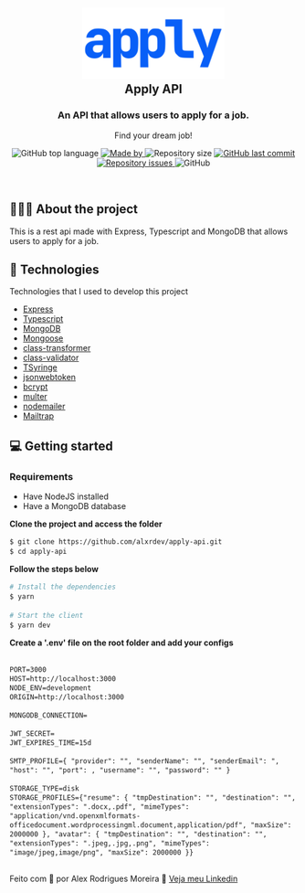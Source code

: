 <h2 align="center">
	<img alt="CRWN Clothing" src="https://raw.githubusercontent.com/alxrdev/apply/master/src/assets/img/logo.svg" width="250px"> <br />
	Apply API
</h2>

<h3 align="center">
  An API that allows users to apply for a job.
</h3>

<p align="center">Find your dream job!</p>

<p align="center">
  <img alt="GitHub top language" src="https://img.shields.io/github/languages/top/alxrdev/apply-api?color=%23085ff7">

  <a href="https://www.linkedin.com/in/alxrdev/" target="_blank" rel="noopener noreferrer">
    <img alt="Made by" src="https://img.shields.io/badge/made%20by-alex%20rodrigues%20moreira-%23085ff7">
  </a>

  <img alt="Repository size" src="https://img.shields.io/github/repo-size/alxrdev/apply-api?color=%23085ff7">

  <a href="https://github.com/alxrdev/hcco/commits/master">
    <img alt="GitHub last commit" src="https://img.shields.io/github/last-commit/alxrdev/apply-api?color=%23085ff7">
  </a>

  <a href="https://github.com/alxrdev/hcco/issues">
    <img alt="Repository issues" src="https://img.shields.io/github/issues/alxrdev/apply-api?color=%23085ff7">
  </a>

  <img alt="GitHub" src="https://img.shields.io/github/license/alxrdev/apply-api?color=%23085ff7">
</p>
</br>

## 💇🏻‍♂️ About the project

This is a rest api made with Express, Typescript and MongoDB that allows users to apply for a job.

## 🚀 Technologies

Technologies that I used to develop this project

- [Express](https://expressjs.com/)
- [Typescript](https://www.typescriptlang.org/)
- [MongoDB](https://www.mongodb.com/)
- [Mongoose](https://mongoosejs.com/)
- [class-transformer](https://github.com/typestack/class-transformer)
- [class-validator](https://github.com/typestack/class-validator)
- [TSyringe](https://github.com/microsoft/tsyringe)
- [jsonwebtoken](https://www.npmjs.com/package/jsonwebtoken)
- [bcrypt](https://www.npmjs.com/package/bcrypt)
- [multer](https://www.npmjs.com/package/multer)
- [nodemailer](https://www.npmjs.com/package/nodemailer)
- [Mailtrap](https://mailtrap.io/)

## 💻 Getting started

### Requirements

- Have NodeJS installed
- Have a MongoDB database

**Clone the project and access the folder**

```bash
$ git clone https://github.com/alxrdev/apply-api.git
$ cd apply-api
```

**Follow the steps below**
```bash
# Install the dependencies
$ yarn

# Start the client
$ yarn dev
```

**Create a '.env' file on the root folder and add your configs**
```

PORT=3000
HOST=http://localhost:3000
NODE_ENV=development
ORIGIN=http://localhost:3000

MONGODB_CONNECTION=

JWT_SECRET=
JWT_EXPIRES_TIME=15d

SMTP_PROFILE={ "provider": "", "senderName": "", "senderEmail": ", "host": "", "port": , "username": "", "password": "" }

STORAGE_TYPE=disk
STORAGE_PROFILES={"resume": { "tmpDestination": "", "destination": "", "extensionTypes": ".docx,.pdf", "mimeTypes": "application/vnd.openxmlformats-officedocument.wordprocessingml.document,application/pdf", "maxSize": 2000000 }, "avatar": { "tmpDestination": "", "destination": "", "extensionTypes": ".jpeg,.jpg,.png", "mimeTypes": "image/jpeg,image/png", "maxSize": 2000000 }}


```

Feito com 💜 por Alex Rodrigues Moreira 👋 [Veja meu Linkedin](https://www.linkedin.com/in/alxrdev/)

